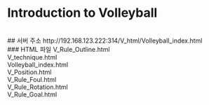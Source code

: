 # Introduction to Volleyball
<br>
## 서버 주소
http://192.168.123.222:314/V_html/Volleyball_index.html
<br>
### HTML 파일
V_Rule_Outline.html	<br>
V_technique.html	<br>
Volleyball_index.html	<br>
V_Position.html	<br>
V_Rule_Foul.html	<br>
V_Rule_Rotation.html	<br>
V_Rule_Goal.html<br>
